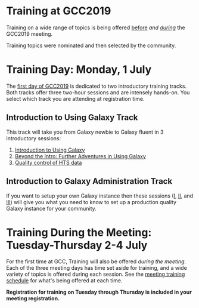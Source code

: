 <slot name="Events/GCC2019/Header" />

# Training at GCC2019

Training on a wide range of topics is being offered [before](https://gcc2019.sched.com/overview/type/A.+Training+Day) *and [during](https://gcc2019.sched.com/overview/type/B.+Conference/Training)* the GCC2019 meeting.

Training topics were nominated and then selected by the community.

# Training Day: Monday, 1 July

The [first day of GCC2019](https://gcc2019.sched.com/overview/type/A.+Training+Day) is dedicated to two introductory training tracks.  Both tracks offer three two-hour sessions and are intensely hands-on. You select which track you are attending at registration time.  

## Introduction to Using Galaxy Track

This track will take you from Galaxy newbie to Galaxy fluent in 3 introductory sessions:

1. [Introduction to Using Galaxy](https://sched.co/Lud9)
1. [Beyond the Intro: Further Adventures in Using Galaxy](https://sched.co/LudI)
1. [Quality control of HTS data](https://sched.co/LudR) 

## Introduction to Galaxy Administration Track

If you want to setup your own Galaxy instance then these sessions ([I](https://sched.co/LudC), [II](https://sched.co/LudL), and [III](https://sched.co/LudU)) will give you what you need to know to set up a production quality Galaxy instance for your community.


# Training During the Meeting: Tuesday-Thursday 2-4 July

For the first time at GCC, Training will also be offered *during the meeting*.  Each of the three meeting days has time set aside for training, and a wide variety of topics is offered during each session.  See the [meeting training schedule](https://gcc2019.sched.com/overview/type/B.+Conference/Training) for what's being offered at each time.

**Registration for training on Tuesday through Thursday is included in your meeting registration.**
